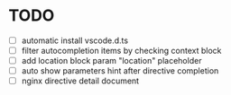 # TODO

- [ ] automatic install vscode.d.ts
- [ ] filter autocompletion items by checking context block
- [ ] add location block param "location" placeholder
- [ ] auto show parameters hint after directive completion 
- [ ] nginx directive detail document